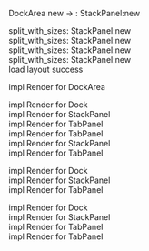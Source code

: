 
DockArea new -> : StackPanel:new

split_with_sizes: StackPanel:new  
split_with_sizes: StackPanel:new  
split_with_sizes: StackPanel:new  
split_with_sizes: StackPanel:new  
load layout success


impl Render for DockArea

impl Render for Dock   
impl Render for StackPanel   
impl Render for TabPanel   
impl Render for TabPanel   
impl Render for StackPanel   
impl Render for TabPanel   

impl Render for Dock   
impl Render for StackPanel  
impl Render for TabPanel

impl Render for Dock   
impl Render for StackPanel   
impl Render for TabPanel  
impl Render for TabPanel
